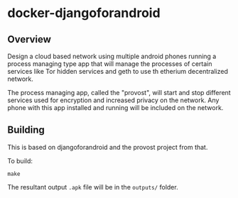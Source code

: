# docker-djangoforandroid

## Overview

Design a cloud based network using multiple android phones running a process managing type app that will manage the processes of
certain services like Tor hidden services and geth to use th etherium decentralized network. 

The process managing app, called the "provost", will start and stop different services used for encryption and increased privacy on the network. Any phone with this app installed and running will be included on the network.

## Building

This is based on djangoforandroid and the provost project from that.

To build:

    make

The resultant output `.apk` file will be in the `outputs/` folder.

